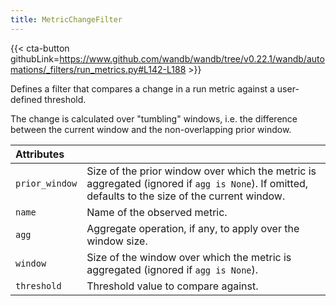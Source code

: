```yaml
---
title: MetricChangeFilter
---
```


{{< cta-button githubLink=https://www.github.com/wandb/wandb/tree/v0.22.1/wandb/automations/_filters/run_metrics.py#L142-L188 >}}

Defines a filter that compares a change in a run metric against a user-defined threshold.

The change is calculated over "tumbling" windows, i.e. the difference
between the current window and the non-overlapping prior window.

| Attributes |  |
| :--- | :--- |
|  `prior_window` |  Size of the prior window over which the metric is aggregated (ignored if `agg is None`). If omitted, defaults to the size of the current window. |
|  `name` |  Name of the observed metric. |
|  `agg` |  Aggregate operation, if any, to apply over the window size. |
|  `window` |  Size of the window over which the metric is aggregated (ignored if `agg is None`). |
|  `threshold` |  Threshold value to compare against. |
